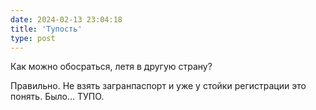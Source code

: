 ```yaml
---
date: 2024-02-13 23:04:18
title: 'Тупость'
type: post
---
```


Как можно обосраться, летя в другую страну?

Правильно. Не взять загранпаспорт и уже у стойки регистрации это понять. Было… ТУПО.
